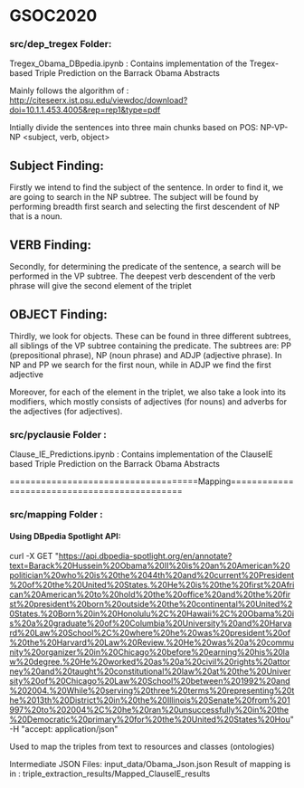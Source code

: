 # GSOC2020

### src/dep_tregex Folder:

Tregex_Obama_DBpedia.ipynb : Contains implementation of the Tregex-based Triple Prediction on the Barrack Obama Abstracts

Mainly follows the algorithm of : http://citeseerx.ist.psu.edu/viewdoc/download?doi=10.1.1.453.4005&rep=rep1&type=pdf

Intially divide the sentences into three main chunks based on POS: NP-VP-NP
	<subject, verb, object>

## Subject Finding:

Firstly  we  intend  to  find  the  subject  of  the  sentence.  In  order  to  find  it,  we  are  going  to  search  in  the  NP  subtree.  The  subject  will  be  found  by  performing  breadth  first  search  and  selecting  the  first  descendent  of  NP  that  is  a  noun.

## VERB Finding:

Secondly,  for  determining  the  predicate  of  the  sentence,  a  search  will  be  performed  in  the  VP  subtree.  The  deepest  verb  descendent  of  the  verb  phrase  will  give  the  second  element  of  the  triplet

## OBJECT Finding:

Thirdly,  we  look  for  objects.  These  can  be  found  in  three  different subtrees, all siblings of the VP subtree containing the  predicate.  The  subtrees  are:  PP  (prepositional  phrase),  NP (noun phrase) and  ADJP  (adjective  phrase).  In  NP  and  PP  we  search  for the first noun, while in ADJP we find the first adjective

Moreover, for each of the element in the triplet, we also take a look into its modifiers, which mostly consists of adjectives (for nouns) and adverbs for the adjectives (for adjectives).



### src/pyclausie Folder : 

Clause_IE_Predictions.ipynb : Contains implementation of the ClauseIE based Triple Prediction on the Barrack Obama Abstracts


====================================Mapping=============================================

### src/mapping Folder : 

#### Using DBpedia Spotlight API:

curl -X GET "https://api.dbpedia-spotlight.org/en/annotate?text=Barack%20Hussein%20Obama%20II%20is%20an%20American%20politician%20who%20is%20the%2044th%20and%20current%20President%20of%20the%20United%20States.%20He%20is%20the%20first%20African%20American%20to%20hold%20the%20office%20and%20the%20first%20president%20born%20outside%20the%20continental%20United%20States.%20Born%20in%20Honolulu%2C%20Hawaii%2C%20Obama%20is%20a%20graduate%20of%20Columbia%20University%20and%20Harvard%20Law%20School%2C%20where%20he%20was%20president%20of%20the%20Harvard%20Law%20Review.%20He%20was%20a%20community%20organizer%20in%20Chicago%20before%20earning%20his%20law%20degree.%20He%20worked%20as%20a%20civil%20rights%20attorney%20and%20taught%20constitutional%20law%20at%20the%20University%20of%20Chicago%20Law%20School%20between%201992%20and%202004.%20While%20serving%20three%20terms%20representing%20the%2013th%20District%20in%20the%20Illinois%20Senate%20from%201997%20to%202004%2C%20he%20ran%20unsuccessfully%20in%20the%20Democratic%20primary%20for%20the%20United%20States%20Hou" -H  "accept: application/json"

Used to map the triples from text to resources and classes (ontologies)

Intermediate JSON Files: input_data/Obama_Json.json
Result of mapping is in : triple_extraction_results/Mapped_ClauseIE_results
